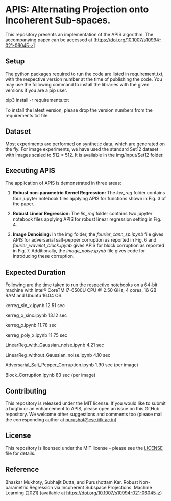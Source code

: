 # APIS: Alternating Projection onto Incoherent Sub-spaces.
This repository presents an implementation of the APIS algorithm. The accompanying paper can be accessed at [https://doi.org/10.1007/s10994-021-06045-z]


## Setup
The python packages required to run the code are listed in requirement.txt, with the respective version number at the time of publishing the code. You may use the following command to install the libraries with the given versions if you are a pip user. 

  pip3 install -r requirements.txt
  
To install the latest version, please drop the version numbers from the requirements.txt file.

## Dataset
Most experiments are performed on synthetic data, which are generated on the fly. For image experiments, we have used the standard Set12 dataset with images scaled to 512 * 512. It is available in the img/input/Set12 folder.

## Executing APIS
The application of APIS is demonstrated in three areas:

1. **Robust non-parametric Kernel Regression:**
The *ker_reg* folder contains four jupyter notebook files applying APIS for functions shown in Fig. 3 of the paper.

2. **Robust Linear Regression:**
The *lin_reg* folder contains two jupyter notebook files applying APIS for robust linear regression setting in Fig. 4.

3. **Image Denoising:** 
In the img folder, the *fourier_cann_sp.ipynb* file gives APIS for adversarial salt-pepper corruption as reported in Fig. 6 and *fourier_wavelet_block.ipynb* gives APIS for block corruption as reported in Fig. 7. Additionally, the *image_noise.ipynb* file gives code for introducing these corruption.

## Expected Duration
Following are the time taken to run the respective notebooks on a 64-bit machine with Intel® CoreTM i7-6500U CPU @ 2.50 GHz, 4 cores, 16 GB RAM and Ubuntu 16.04 OS.

kerreg_sin_x.ipynb    12.51 sec

kerreg_x_sinx.ipynb   13.12 sec

kerreg_x.ipynb        11.78 sec

kerreg_poly_x.ipynb   11.75 sec

LinearReg_with_Gaussian_noise.ipynb       4.21 sec

LinearReg_without_Gaussian_noise.ipynb    4.10 sec

Adversarial_Salt_Pepper_Corruption.ipynb  1.90 sec (per image)

Block_Corruption.ipynb                     83 sec (per image)

## Contributing
This repository is released under the MIT license. If you would like to submit a bugfix or an enhancement to APIS, please open an issue on this GitHub repository. We welcome other suggestions and comments too (please mail the corresponding author at purushot@cse.iitk.ac.in)

## License
This repository is licensed under the MIT license - please see the [LICENSE](LICENSE) file for details.

## Reference
Bhaskar Mukhoty, Subhajit Dutta, and Purushottam Kar. Robust Non-parametric Regression via Incoherent Subspace Projections. Machine Learning (2021) (available at https://doi.org/10.1007/s10994-021-06045-z)
